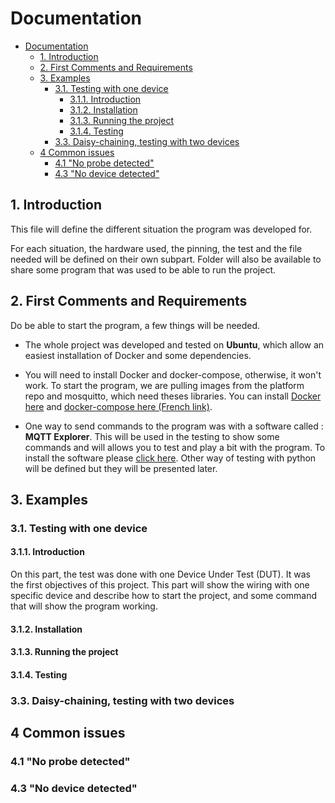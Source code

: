 # Documentation

- [Documentation](#documentation)
  - [1. Introduction](#1-introduction)
  - [2. First Comments and Requirements](#2-first-comments-and-requirements)
  - [3. Examples](#3-examples)
    - [3.1. Testing with one device](#31-testing-with-one-device)
      - [3.1.1. Introduction](#311-introduction)
      - [3.1.2. Installation](#312-installation)
      - [3.1.3. Running the project](#313-running-the-project)
      - [3.1.4. Testing](#314-testing)
    - [3.3. Daisy-chaining, testing with two devices](#33-daisy-chaining-testing-with-two-devices)
  - [4 Common issues](#4-common-issues)
    - [4.1 "No probe detected"](#41-no-probe-detected)
    - [4.3 "No device detected"](#43-no-device-detected)

## 1. Introduction

This file will define the different situation the program was developed for.

For each situation, the hardware used, the pinning, the test and the file needed will be defined on their own subpart.
Folder will also be available to share some program that was used to be able to run the project.

## 2. First Comments and Requirements

Do be able to start the program, a few things will be needed.

- The whole project was developed and tested on **Ubuntu**, which allow an easiest installation of Docker and some dependencies.

- You will need to install Docker and docker-compose, otherwise, it won't work. To start the program, we are pulling images from the platform repo and mosquitto, which need theses libraries. You can install [Docker here](https://docs.docker.com/engine/install/ubuntu/) and [docker-compose here (French link)](https://doc.ubuntu-fr.org/docker-compose).

- One way to send commands to the program was with a software called : **MQTT Explorer**. This will be used in the testing to show some commands and will allows you to test and play a bit with the program.
To install the software please [click here](http://mqtt-explorer.com/).
Other way of testing with python will be defined but they will be presented later.

## 3. Examples

### 3.1. Testing with one device

#### 3.1.1. Introduction

On this part, the test was done with one Device Under Test (DUT). It was the first objectives of this project.
This part will show the wiring with one specific device and describe how to start the project, and some command that will show the program working.

#### 3.1.2. Installation



#### 3.1.3. Running the project

#### 3.1.4. Testing

### 3.3. Daisy-chaining, testing with two devices

## 4 Common issues

### 4.1 "No probe detected"

### 4.3 "No device detected"
